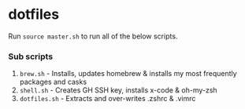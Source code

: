 # dotfiles

Run `source master.sh` to run all of the below scripts.

### Sub scripts
1. `brew.sh` - Installs, updates homebrew & installs my most frequently packages and casks
2. `shell.sh` - Creates GH SSH key, installs x-code & oh-my-zsh
3. `dotfiles.sh` - Extracts and over-writes .zshrc & .vimrc
